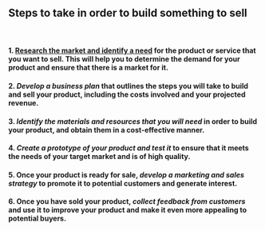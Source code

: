 ## Steps to take in order to build something to sell
<br>

#### 1. [Research the market and identify a need](/how-to-research-the-market-and-identify-a-need-for-your-product-or-service) for the product or service that you want to sell. This will help you to determine the demand for your product and ensure that there is a market for it.
#### 2. *Develop a business plan* that outlines the steps you will take to build and sell your product, including the costs involved and your projected revenue.
#### 3. *Identify the materials and resources that you will need* in order to build your product, and obtain them in a cost-effective manner.
#### 4. *Create a prototype of your product and test it* to ensure that it meets the needs of your target market and is of high quality.
#### 5. Once your product is ready for sale, *develop a marketing and sales strategy* to promote it to potential customers and generate interest.
#### 6. Once you have sold your product, *collect feedback from customers* and use it to improve your product and make it even more appealing to potential buyers.
